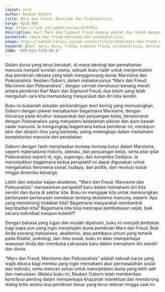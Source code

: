 ```yaml
---
layout: post
author: Reuben Osborn
title: Marx dan Freud; Marxisme dan Psikoanalisis
harga: Rp30.000
buy: https://lynk.id/sabdaliterasi/Dr87P1o
description: Karl Marx dan Sigmund Freud memang adalah dua tokoh dengan background keilmuan yang berbeda. Sigmund Freud sebagai seorang ahli Psikologi dengan teori psikoanalisis.
permalink: /marx-dan-freud-marxisme-dan-psikoanalisis/
image: https://sabdaliterasi.xyz/wp-conten/file/produk/marx-dan-freud-marxisme-dan-psikoanalisis.svg
keyword: [karl marx, marx, freud, sigmund freud, psikoanalisis, marxisme, buku psikoanalisis, ebook marx]
ISBN: "978-623-7378-84-6"
---
```


<p>Dalam dunia yang terus berubah, di mana ideologi dan pemahaman manusia menjadi sorotan utama, sebuah buku hadir untuk menjembatani dua pemikiran raksasa yang telah mengguncang dunia: Marxisme dan Psikoanalisis. Reuben Osborn, dalam mahakaryanya "Marx dan Freud; Marxisme dan Psikoanalisis", dengan cermat menelusuri benang merah antara pemikiran Karl Marx dan Sigmund Freud, dua tokoh yang telah mengubah cara kita memandang masyarakat dan diri kita sendiri.</p><p>Buku ini bukanlah sekadar perbandingan teori kering yang memusingkan. Osborn dengan piawai menjabarkan bagaimana Marxisme, dengan fokusnya pada struktur masyarakat dan perjuangan kelas, beresonansi dengan Psikoanalisis yang menyelami kedalaman pikiran dan alam bawah sadar manusia. Ia mengungkap bagaimana kedua pemikiran ini, meskipun lahir dari disiplin ilmu yang berbeda, saling melengkapi dalam memahami kompleksitas manusia dan peradaban.</p><p>Osborn dengan fasih menjelaskan konsep-konsep kunci dalam Marxisme, seperti materialisme historis, alienasi, dan perjuangan kelas, serta pilar-pilar Psikoanalisis seperti id, ego, superego, dan kompleks Oedipus. Ia menunjukkan bagaimana kedua perspektif ini dapat digunakan untuk menganalisis fenomena sosial, budaya, dan politik, dari revolusi sosial hingga dinamika keluarga.</p><p>Lebih dari sekadar kajian akademis, "Marx dan Freud; Marxisme dan Psikoanalisis" menawarkan perspektif baru dalam memahami diri kita sendiri dan dunia di sekitar kita. Buku ini mengajak kita untuk merenungkan pertanyaan-pertanyaan mendasar tentang eksistensi manusia, seperti: Apa yang mendorong tindakan kita? Bagaimana masyarakat membentuk kepribadian kita? Bagaimana kita bisa mencapai pembebasan sejati, baik secara individual maupun kolektif?</p><p>Dengan bahasa yang lugas dan mudah dipahami, buku ini menjadi jembatan bagi siapa pun yang ingin menjelajahi dunia pemikiran Marx dan Freud. Baik Anda seorang mahasiswa, akademisi, atau pembaca umum yang tertarik pada filsafat, psikologi, dan ilmu sosial, buku ini akan memperkaya wawasan Anda dan membuka cakrawala baru dalam memahami diri sendiri dan dunia.</p><p>"Marx dan Freud; Marxisme dan Psikoanalisis" adalah sebuah karya yang wajib dibaca bagi mereka yang ingin memahami akar permasalahan sosial dan individu, serta mencari solusi untuk menciptakan dunia yang lebih adil dan manusiawi. Melalui buku ini, Reuben Osborn telah memberikan kontribusi penting dalam memperkaya khazanah intelektual dan mendorong dialog kritis antara dua pemikiran besar yang terus relevan hingga saat ini.</p>

